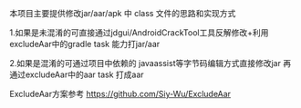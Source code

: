 本项目主要提供修改jar/aar/apk 中 class 文件的思路和实现方式

1.如果是未混淆的可直接通过jdgui/AndroidCrackTool工具反解修改+利用excludeAar中的gradle task 能力打jar/aar

2.如果是混淆的可通过项目中依赖的 javaassist等字节码编辑方式直接修改jar 再通过excludeAar中的aar task 打成aar

ExcludeAar方案参考 https://github.com/Siy-Wu/ExcludeAar 

